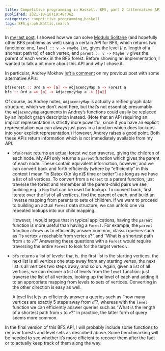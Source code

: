 ```yaml
---
title: Competitive programming in Haskell: BFS, part 2 (alternative APIs)
published: 2021-10-18T19:48:36Z
categories: competitive programming,haskell
tags: BFS,graph,Kattis,search
---
```


<p>In <a href="https://byorgey.wordpress.com/2021/10/14/competitive-programming-in-haskell-bfs-part-1/">my last post</a>, I showed how we can solve <a href="https://open.kattis.com/problems/modulosolitaire">Modulo Solitaire</a> (and hopefully other BFS problems as well) using a certain API for BFS, which returns two functions: one, <code>level :: v -&gt; Maybe Int</code>, gives the level (<em>i.e.</em> length of a shortest path to) of each vertex, and <code>parent :: v -&gt; Maybe v</code> gives the parent of each vertex in the BFS forest. Before showing an implementation, I wanted to talk a bit more about this API and why I chose it.</p>
<p>In particular, Andrey Mokhov <a href="https://byorgey.wordpress.com/2021/10/14/competitive-programming-in-haskell-bfs-part-1/#comment-40054">left a comment</a> on my previous post with some alternative APIs:</p>
<pre class="sourceCode haskell"><code class="sourceCode haskell"><span>bfsForest</span> <span style="color:red;">::</span> <span>Ord</span> <span>a</span> <span style="color:red;">=&gt;</span> <span style="color:red;">[</span><span>a</span><span style="color:red;">]</span> <span style="color:red;">-&gt;</span> <span>AdjacencyMap</span> <span>a</span> <span style="color:red;">-&gt;</span> <span>Forest</span> <span>a</span>
<span>bfs</span> <span style="color:red;">::</span> <span>Ord</span> <span>a</span> <span style="color:red;">=&gt;</span> <span style="color:red;">[</span><span>a</span><span style="color:red;">]</span> <span style="color:red;">-&gt;</span> <span>AdjacencyMap</span> <span>a</span> <span style="color:red;">-&gt;</span> <span style="color:red;">[</span><span style="color:red;">[</span><span>a</span><span style="color:red;">]</span><span style="color:red;">]</span></code></pre>
<p>Of course, as Andrey notes, <code>AdjacencyMap</code> is actually a reified graph data structure, which we don’t want here, but that’s not essential; presumably the <code>AdjacencyMap</code> arguments in Andrey’s functions could easily be replaced by an implicit graph description instead. (Note that an API requiring an implicit representation is strictly more powerful, since if you have an explicit representation you can always just pass in a function which does lookups into your explicit representation.) However, Andrey raises a good point. Both these APIs return information which is not immediately available from my API.</p>
<ul>
<li><p><code>bfsForest</code> returns an actual forest we can traverse, giving the children of each node. My API only returns a <code>parent</code> function which gives the parent of each node. These contain equivalent information, however, and we can convert back and forth efficiently (where by “efficiently” in this context I mean “in $latex O(n \lg n)$ time or better”) as long as we have a list of all vertices. To convert from a <code>Forest</code> to a parent function, just traverse the forest and remember all the parent-child pairs we see, building e.g. a <code>Map</code> that can be used for lookup. To convert back, first iterate over the list of all vertices, find the parent of each, and build an inverse mapping from parents to sets of children. If we want to proceed to building an actual <code>Forest</code> data structure, we can unfold one via repeated lookups into our child mapping.</p>
<p>However, I would argue that in typical applications, having the <code>parent</code> function is more useful than having a <code>Forest</code>. For example, the <code>parent</code> function allows us to efficiently answer common, classic queries such as “Is vertex <code>v</code> reachable from vertex <code>s</code>?” and “What is a shortest path from <code>s</code> to <code>v</code>?” Answering these questions with a <code>Forest</code> would require traversing the entire <code>Forest</code> to look for the target vertex <code>v</code>.</p></li>
<li><p><code>bfs</code> returns a list of levels: that is, the first list is the starting vertices, the next list is all vertices one step away from any starting vertex, the next list is all vertices two steps away, and so on. Again, given a list of all vertices, we can recover a list of levels from the <code>level</code> function: just traverse the list of all vertices, looking up the level of each and adding it to an appropriate mapping from levels to sets of vertices. Converting in the other direction is easy as well.</p>
<p>A level list lets us efficiently answer a queries such as “how many vertices are exactly 5 steps away from <code>s</code>”?, whereas with the <code>level</code> function we can efficiently answer queries such as “What is the length of a shortest path from <code>s</code> to <code>v</code>?” In practice, the latter form of query seems more common.</p></li>
</ul>
<p>In the final version of this BFS API, I will probably include some functions to recover forests and level sets as described above. Some benchmarking will be needed to see whether it’s more efficient to recover them after the fact or to actually keep track of them along the way.</p>

